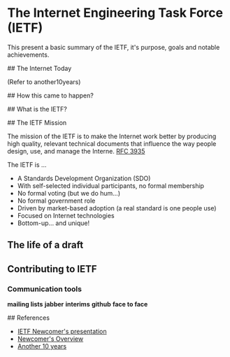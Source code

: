 # The Internet Engineering Task Force (IETF)

This present a basic summary of the IETF, it's purpose, goals and notable achievements.

## The Internet Today

(Refer to another10years)

## How this came to happen?

## What is the IETF?

## The IETF Mission

The mission of the IETF is to make the Internet work better by producing high quality, relevant technical documents that influence the way people design, use, and manage the Interne. [RFC 3935](https://datatracker.ietf.org/doc/rfc3935)

The IETF is ...
* A Standards Development Organization (SDO)
* With self-selected individual participants, no formal membership
* No formal voting (but we do hum...)
* No formal government role
* Driven by market-based adoption (a real standard is one people use)
* Focused on Internet technologies
* Bottom-up... and unique!

## The life of a draft

## Contributing to IETF



### Communication tools

**mailing lists**
**jabber**
**interims**
**github**
**face to face**


## References
- [IETF Newcomer's presentation](https://www.youtube.com/playlist?list=PLC86T-6ZTP5hXPJ-n4mwJbZ0BHaNlhTMA)
- [Newcomer's Overview](https://www.ietf.org/about/participate/tutorials/newcomers/overview/)
- [Another 10 years](./another10years.md)